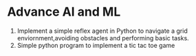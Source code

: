 # Advance AI and ML

1. Implement a simple reflex agent in Python to navigate a grid enviornment,avoiding obstacles and performing basic tasks.
2. Simple python program to implement a tic tac toe game
